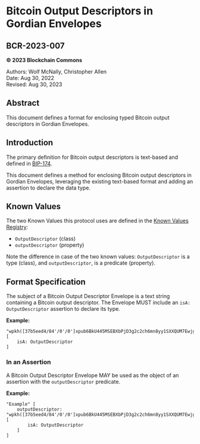 # Bitcoin Output Descriptors in Gordian Envelopes

## BCR-2023-007

**© 2023 Blockchain Commons**

Authors: Wolf McNally, Christopher Allen<br/>
Date: Aug 30, 2022<br/>
Revised: Aug 30, 2023

## Abstract

This document defines a format for enclosing typed Bitcoin output descriptors in Gordian Envelopes.

## Introduction

The primary definition for Bitcoin output descriptors is text-based and defined in [BIP-174](https://github.com/bitcoin/bitcoin/blob/master/doc/descriptors.md).

This document defines a method for enclosing Bitcoin output descriptors in Gordian Envelopes, leveraging the existing text-based format and adding an assertion to declare the data type.

## Known Values

The two Known Values this protocol uses are defined in the [Known Values Registry](bcr-2023-002-known-value.md#appendix-a-registry):

* `OutputDescriptor` (class)
* `outputDescriptor` (property)

Note the difference in case of the two known values: `OutputDescriptor` is a type (class), and `outputDescriptor`, is a predicate (property).

## Format Specification

The subject of a Bitcoin Output Descriptor Envelope is a text string containing a Bitcoin output descriptor. The Envelope MUST include an `isA: OutputDescriptor` assertion to declare its type.

**Example:**

```
"wpkh([37b5eed4/84'/0'/0']xpub6BkU445MSEBXbPjD3g2c2ch6mn8yy1SXXQUM7EwjgYiq6Wt1NDwDZ45npqWcV8uQC5oi2gHuVukoCoZZyT4HKq8EpotPMqGqxdZRuapCQ23/<0;1>/*)" [
    isA: OutputDescriptor
]
```

### In an Assertion

A Bitcoin Output Descriptor Envelope MAY be used as the object of an assertion with the `outputDescriptor` predicate.

**Example:**

```
"Example" [
    outputDescriptor: "wpkh([37b5eed4/84'/0'/0']xpub6BkU445MSEBXbPjD3g2c2ch6mn8yy1SXXQUM7EwjgYiq6Wt1NDwDZ45npqWcV8uQC5oi2gHuVukoCoZZyT4HKq8EpotPMqGqxdZRuapCQ23/<0;1>/*)" [
        isA: OutputDescriptor
    ]
]
```
